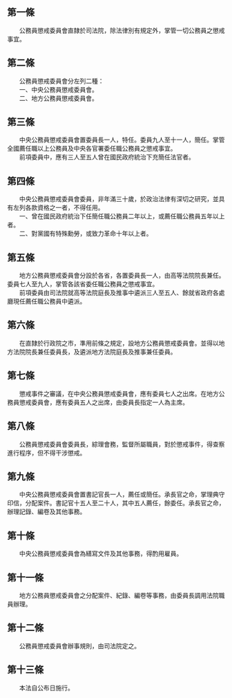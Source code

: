 第一條 
-------
　　公務員懲戒委員會直隸於司法院，除法律別有規定外，掌管一切公務員之懲戒事宜。  


第二條 
-------
　　公務員懲戒委員會分左列二種：  
　　一、中央公務員懲戒委員會。  
　　二、地方公務員懲戒委員會。  


第三條 
-------
　　中央公務員懲戒委員會置委員長一人，特任。委員九人至十一人，簡任。掌管全國薦任職以上公務員及中央各官署委任職公務員之懲戒事宜。  
　　前項委員中，應有三人至五人曾在國民政府統治下充簡任法官者。  


第四條 
-------
　　中央公務員懲戒委員會委員，非年滿三十歲，於政治法律有深切之研究，並具有左列各款資格之一者，不得任用。  
　　一、曾在國民政府統治下任簡任職公務員二年以上，或薦任職公務員五年以上者。  
　　二、對黨國有特殊勳勞，或致力革命十年以上者。  


第五條 
-------
　　地方公務員懲戒委員會分設於各省，各置委員長一人，由高等法院院長兼任。委員七人至九人，掌管各該省委任職公務員之懲戒事宜。  
　　前項委員由司法院就高等法院庭長及推事中遴派三人至五人、餘就省政府各處廳現任薦任職公務員中遴派。  


第六條 
-------
　　在直隸於行政院之市，準用前條之規定，設地方公務員懲戒委員會。並得以地方法院院長兼任委員長，及遴派地方法院庭長及推事兼任委員。  


第七條 
-------
　　懲戒事件之審議，在中央公務員懲戒委員會，應有委員七人之出席。在地方公務員懲戒委員會，應有委員五人之出席，由委員長指定一人為主席。  


第八條 
-------
　　公務員懲戒委員會委員長，綜理會務，監督所屬職員，對於懲戒事件，得查察進行程序，但不得干涉懲戒。  


第九條 
-------
　　中央公務員懲戒委員會置書記官長一人，薦任或簡任。承長官之命，掌理典守印信，分配案件。書記官十五人至二十人，其中五人薦任，餘委任。承長官之命，辦理記錄、編卷及其他事務。  


第十條 
-------
　　中央公務員懲戒委員會為繕寫文件及其他事務，得酌用雇員。  


第十一條 
---------
　　地方公務員懲戒委員會之分配案件、紀錄、編卷等事務，由委員長調用法院職員辦理。  


第十二條 
---------
　　公務員懲戒委員會辦事規則，由司法院定之。  


第十三條 
---------
　　本法自公布日施行。